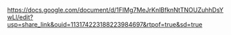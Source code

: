 https://docs.google.com/document/d/1FIMg7MeJrKnlBfknNtTNOUZuhhDsYwLl/edit?usp=share_link&ouid=113174223188223984697&rtpof=true&sd=true
